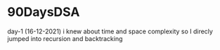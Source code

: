 # 90DaysDSA

day-1 (16-12-2021)
i knew about time and space complexity so I direcly jumped into recursion and backtracking
